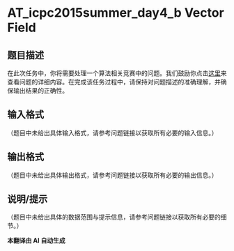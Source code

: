 # AT_icpc2015summer_day4_b Vector Field

## 题目描述

在此次任务中，你将需要处理一个算法相关竞赛中的问题。我们鼓励你点击[这里](https://atcoder.jp/contests/jag2015summer-day4/tasks/icpc2015summer_day4_b)来查看问题的详细内容。在完成该任务过程中，请保持对问题描述的准确理解，并确保输出结果的正确性。

## 输入格式

（题目中未给出具体输入格式，请参考问题链接以获取所有必要的输入信息。）

## 输出格式

（题目中未给出具体输出格式，请参考问题链接以获取所有必要的输出信息。）

## 说明/提示

（题目中未给出具体的数据范围与提示信息，请参考问题链接以获取所有必要的细节。）

 **本翻译由 AI 自动生成**